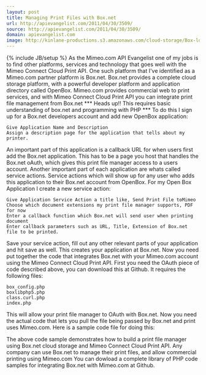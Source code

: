 ```yaml
---
layout: post
title: Managing Print Files with Box.net
url: http://apievangelist.com/2011/04/30/3509/
source: http://apievangelist.com/2011/04/30/3509/
domain: apievangelist.com
image: http://kinlane-productions.s3.amazonaws.com/cloud-storage/Box-logo-new.jpg
---
```

{% include JB/setup %} As the Mimeo.com API Evangelist one of my jobs is to find other platforms, services and technology that goes well with the Mimeo Connect Cloud Print API.
One such platform that I've identified as a Mimeo.com partner platform is Box.net.
Box.net provides a complete cloud storage platform, with a powerful developer platform and application directory called OpenBox.
Mimeo.com provides commercial web to print services, and with Mimeo Connect Cloud Print API you can integrate print file management from Box.net
*** Heads up!! This requires basic understanding of box.net and programming with PHP ***
To do this I sign up for a Box.net developers account and add new OpenBox application:

	Give Application Name and Description
	Assign a description page for the application that tells about my printer.

An important part of this application is a callback URL for when users first add the Box.net application. This has to be a page you host that handles the Box.net oAuth, which gives this print file manager access to a users account.
Another important part of each application are whats called service actions.  Service actions which will show up for any user who adds this application to their Box.net account from OpenBox.
For my Open Box Application I create a new service action:  

	Give Application Service Action a title like, Send Print File toMimeo
	Choose which document extensions my print file manager supports, PDF for now
	Enter a callback function which Box.net will send user when printing document
	Enter callback parameters such as URL, Title, Extension of Box.net file to be printed.

Save your service action, fill out any other relevant parts of your application and hit save as well.
This creates your application at Box.net.
Now you need put together the code that integrates Box.net with your Mimeo.com account using the Mimeo Connect Cloud Print API.
First you need the OAuth piece of code described above, you can download this at Github.  It requires the following files:

	box_config.php
	boxlibphp5.php
	class.curl.php
	index.php

This will allow your print file manager to OAuth with Box.net.
Now you need the actual code that lets you pull the file being passed by Box.net and print uses Mimeo.com.
Here is a sample code file for doing this:

The above code sample demonstrates how to build a print file manager using Box.net cloud storage and Mimeo Connect Cloud Print API.
Any company can use  Box.net to manage their print files, and allow commercial printing using Mimeo.com
You can dowload a complete library of PHP code samples for integrating Box.net with Mimeo.com at Github.